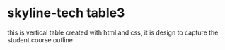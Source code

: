  # skyline-tech table3
 this is vertical table created with html and css, it is design to capture the student course outline